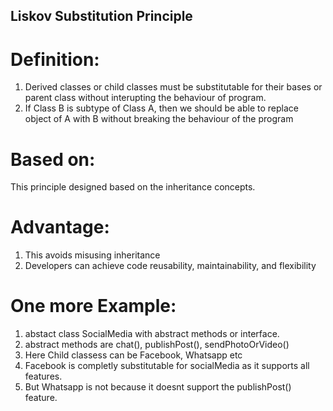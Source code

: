 Liskov Substitution Principle
------------------------------
Definition:
===========
1. Derived classes or child classes must be substitutable for their bases or parent class without interupting the behaviour of program.
2. If Class B is subtype of Class A, then we should be able to replace object of A with B without breaking the behaviour of the program

Based on:
==========
This principle designed based on the inheritance concepts.

Advantage:
==========
1. This avoids misusing inheritance
2. Developers can achieve code reusability, maintainability, and flexibility

One more Example:
===============
1. abstact class SocialMedia with abstract methods or interface.
2. abstract methods are chat(), publishPost(), sendPhotoOrVideo()
3. Here Child classess can be Facebook, Whatsapp etc
4. Facebook is completly substitutable for socialMedia as it supports all features.
5. But Whatsapp is not because it doesnt support the publishPost() feature.

